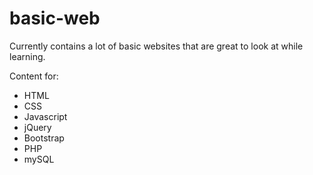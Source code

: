 # basic-web
Currently contains a lot of basic websites that are great to look at while learning.

Content for:
* HTML
* CSS
* Javascript
* jQuery
* Bootstrap
* PHP
* mySQL

